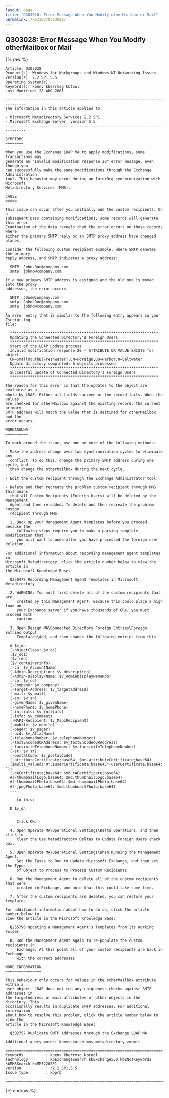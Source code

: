 ```yaml
---
layout: page
title: "Q303028: Error Message When You Modify otherMailbox or Mail"
permalink: /kb/303/Q303028/
---
```


## Q303028: Error Message When You Modify otherMailbox or Mail

{% raw %}

	Article: Q303028
	Product(s): Windows for Workgroups and Windows NT Networking Issues
	Version(s): 2.2 SP1,5.5
	Operating System(s): 
	Keyword(s): kbenv kberrmsg kbtool
	Last Modified: 28-AUG-2001
	
	-------------------------------------------------------------------------------
	The information in this article applies to:
	
	- Microsoft Metadirectory Services 2.2 SP1 
	- Microsoft Exchange Server, version 5.5 
	-------------------------------------------------------------------------------
	
	SYMPTOMS
	========
	
	When you use the Exchange LDAP MA to apply modifications, some transactions may
	generate an "Invalid modification response 20" error message, even though you
	can successfully make the same modifications through the Exchange Administration
	tool. This behavior may occur during an InterOrg synchronization with Microsoft
	Metadirectory Services (MMS).
	
	CAUSE
	=====
	
	This issue can occur after you initially add the custom recipients. On a
	subsequent pass containing modifications, some records will generate this error.
	Examination of the data reveals that the error occurs on those records where
	either the primary SMTP reply or an SMTP proxy address have changed places.
	
	Consider the following custom recipient example, where SMTP denotes the primary
	reply address, and SMTP indicates a proxy address:
	
	  SMTP: John.Doe@company.com
	  smtp: johnd@company.com
	
	If a new primary SMTP address is assigned and the old one is moved into the proxy
	addresses, the error occurs:
	
	  SMTP: JDoe@company.com
	  smtp: John.Doe@company.com
	  smtp: johnd@company.com
	
	An error entry that is similar to the following entry appears in your Zscript.log
	file:
	
	  ******************************************************************
	  Updating the Connected Directory's Foreign Users
	  ******************************************************************
	  Start of the LDAP update process
	  Invalid modification response 20 - ATTRIBUTE OR VALUE EXISTS for object
	  CN=SmallmouthB(Freshwater),CN=Foreign,OU=Harbor,O=Saltwater
	  Update directory completed: 6 objects processed
	  ******************************************************************
	  Successful update of Connected Directory's Foreign Users
	  ******************************************************************
	
	The reason for this error is that the updates to the object are evaluated as a
	whole by LDAP. Either all fields succeed or the record fails. When the values
	are checked for otherMailbox against the existing record, the current primary
	SMTP address will match the value that is destined for otherMailbox and the
	error occurs.
	
	WORKAROUND
	==========
	
	To work around the issue, use one or more of the following methods:
	
	- Make the address change over two synchronization cycles to eliminate any
	  conflict. To do this, change the primary SMTP address during one cycle, and
	  then change the otherMailbox during the next cycle.
	
	- Edit the custom recipient through the Exchange Administrator tool.
	
	- Delete and then recreate the problem custom recipient through MMS. This means
	  that all Custom Recipients (Foreign Users) will be deleted by the Management
	  Agent and then re-added. To delete and then recreate the problem custom
	  recipient through MMS:
	
	  1. Back up your Management Agent templates before you proceed, because the
	     following steps require you to make a parsing template modification that
	     you will want to undo after you have processed the foreign user deletion.
	
	For additional information about recording management agent templates in
	Microsoft Metadirectory, click the article number below to view the article in
	the Microsoft Knowledge Base:
	
	  Q250479 Recording Management Agent Templates in Microsoft Metadirectory
	
	  2. WARNING: You must first delete all of the custom recipients that are
	     created by this Management Agent. Because this could place a high load on
	     your Exchange server if you have thousands of CRs, you must proceed with
	     caution.
	
	  3. Open Design MA\Connected Directory Foreign Entries\Foreign Entries Output
	     Templates\Add, and then change the following entries from this
	
	  A $v_dn
	  (-objectClass: $v_oc)
	  ($v_oc1)
	  ($v_rdn)
	  ($v_containerinfo)
	  (-cn: $v_AccountName)
	  (-Admin-Description: $v_description)
	  (-Admin-Display-Name: $v_AdminDisplayNameRdn)
	  (-co: $v_co)
	  (-Company: $v_company)
	  (-Target-Address: $v_targetaddress)
	  (-mail: $v_mail)
	  (-sn: $v_sn)
	  (-givenName: $v_givenName)
	  (-homePhone: $v_homePhone)
	  (-initials: $v_initials)
	  (-info: $v_comment)
	  (-MAPI-Recipient: $v_MapiRecipient)
	  (-mobile: $v_mobile)
	  (-pager: $v_pager)
	  (-uid: $v_AliasName)
	  (-telephoneNumber: $v_telephoneNumber)
	  (-textEncodedORAddress: $v_textEncodedORAddress)
	  (-facsimileTelephoneNumber: $v_facsimileTelephoneNumber)
	  (-st: $v_st)
	  (-postalCode: $v_postalCode)
	  (-attributeCertificate;base64: $md.attributeCertificate;base64)
	  ($multi_valued("0",$userCertificate;base64,"-userCertificate;base64: "))
	  (-cACertificate;base64: $md.cACertificate;base64)
	  #(-thumbnailLogo;base64: $md.thumbnailLogo;base64)
	  #(-thumbnailPhoto;base64: $md.thumbnailPhoto;base64)
	  #(-jpegPhoto;base64: $md.thumbnailPhoto;base64)
	  ---
	
	     to this:
	
	  D $v_dn
	  ---
	
	     Click OK.
	
	  4. Open Operate MA\Operational Settings\Delta Operations, and then click to
	     clear the Use Metadirectory Deltas to Update Foreign Users check box.
	
	  5. Open Operate MA\Operational Settings\When Running the Management Agent.
	     Set the Tasks to Run to Update Microsoft Exchange, and then set the Types
	     of Object to Process to Process Custom Recipients.
	
	  6. Run the Management Agent to delete all of the custom recipients that were
	     created in Exchange, and note that this could take some time.
	
	  7. After the custom recipients are deleted, you can restore your templates.
	
	For additional information about how to do so, click the article number below to
	view the article in the Microsoft Knowledge Base:
	
	  Q255796 Updating a Management Agent's Templates from Its Working Folder
	
	  8. Run the Management Agent again to re-populate the custom recipients in
	     Exchange. At this point all of your custom recipients are back in Exchange
	     with the correct addresses.
	
	MORE INFORMATION
	================
	
	This behaviour only occurs for values in the otherMailbox attribute within a
	user object. LDAP does not run any uniqueness checks against SMTP addresses in
	the targetAddress or mail attributes of other objects in the directory. This
	occasionally results in duplicate SMTP addresses. For additional information
	about how to resolve this problem, click the article number below to view the
	article in the Microsoft Knowledge Base:
	
	  Q302757 Duplicate SMTP Addresses through the Exchange LDAP MA
	
	Additional query words: kbmmssearch mms metadirectory zoomit
	
	======================================================================
	Keywords          : kbenv kberrmsg kbtool 
	Technology        : kbExchangeSearch kbExchange550 kbZNotKeyword2 kbMMSSearch kbMMS220SP1
	Version           : :2.2 SP1,5.5
	Issue type        : kbprb
	
	=============================================================================
	

{% endraw %}
